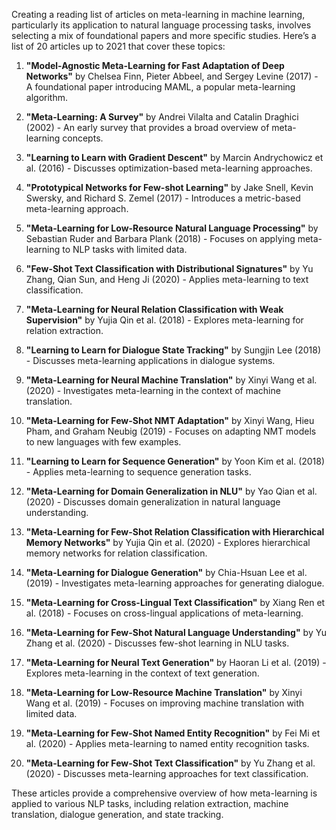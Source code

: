 Creating a reading list of articles on meta-learning in machine learning, particularly its application to natural language processing tasks, involves selecting a mix of foundational papers and more specific studies. Here’s a list of 20 articles up to 2021 that cover these topics:

1. **"Model-Agnostic Meta-Learning for Fast Adaptation of Deep Networks"** by Chelsea Finn, Pieter Abbeel, and Sergey Levine (2017) - A foundational paper introducing MAML, a popular meta-learning algorithm.

2. **"Meta-Learning: A Survey"** by Andrei Vilalta and Catalin Draghici (2002) - An early survey that provides a broad overview of meta-learning concepts.

3. **"Learning to Learn with Gradient Descent"** by Marcin Andrychowicz et al. (2016) - Discusses optimization-based meta-learning approaches.

4. **"Prototypical Networks for Few-shot Learning"** by Jake Snell, Kevin Swersky, and Richard S. Zemel (2017) - Introduces a metric-based meta-learning approach.

5. **"Meta-Learning for Low-Resource Natural Language Processing"** by Sebastian Ruder and Barbara Plank (2018) - Focuses on applying meta-learning to NLP tasks with limited data.

6. **"Few-Shot Text Classification with Distributional Signatures"** by Yu Zhang, Qian Sun, and Heng Ji (2020) - Applies meta-learning to text classification.

7. **"Meta-Learning for Neural Relation Classification with Weak Supervision"** by Yujia Qin et al. (2018) - Explores meta-learning for relation extraction.

8. **"Learning to Learn for Dialogue State Tracking"** by Sungjin Lee (2018) - Discusses meta-learning applications in dialogue systems.

9. **"Meta-Learning for Neural Machine Translation"** by Xinyi Wang et al. (2020) - Investigates meta-learning in the context of machine translation.

10. **"Meta-Learning for Few-Shot NMT Adaptation"** by Xinyi Wang, Hieu Pham, and Graham Neubig (2019) - Focuses on adapting NMT models to new languages with few examples.

11. **"Learning to Learn for Sequence Generation"** by Yoon Kim et al. (2018) - Applies meta-learning to sequence generation tasks.

12. **"Meta-Learning for Domain Generalization in NLU"** by Yao Qian et al. (2020) - Discusses domain generalization in natural language understanding.

13. **"Meta-Learning for Few-Shot Relation Classification with Hierarchical Memory Networks"** by Yujia Qin et al. (2020) - Explores hierarchical memory networks for relation classification.

14. **"Meta-Learning for Dialogue Generation"** by Chia-Hsuan Lee et al. (2019) - Investigates meta-learning approaches for generating dialogue.

15. **"Meta-Learning for Cross-Lingual Text Classification"** by Xiang Ren et al. (2018) - Focuses on cross-lingual applications of meta-learning.

16. **"Meta-Learning for Few-Shot Natural Language Understanding"** by Yu Zhang et al. (2020) - Discusses few-shot learning in NLU tasks.

17. **"Meta-Learning for Neural Text Generation"** by Haoran Li et al. (2019) - Explores meta-learning in the context of text generation.

18. **"Meta-Learning for Low-Resource Machine Translation"** by Xinyi Wang et al. (2019) - Focuses on improving machine translation with limited data.

19. **"Meta-Learning for Few-Shot Named Entity Recognition"** by Fei Mi et al. (2020) - Applies meta-learning to named entity recognition tasks.

20. **"Meta-Learning for Few-Shot Text Classification"** by Yu Zhang et al. (2020) - Discusses meta-learning approaches for text classification.

These articles provide a comprehensive overview of how meta-learning is applied to various NLP tasks, including relation extraction, machine translation, dialogue generation, and state tracking.